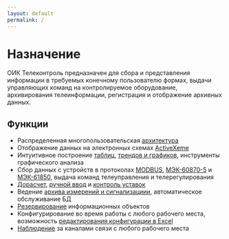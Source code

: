 ```yaml
---
layout: default
permalink: /
---
```


# Назначение

ОИК Телеконтроль предназначен для сбора и представления информации в требуемых конечному пользователю формах, выдачи управляющих команд на контролируемое оборудование, архивирования телеинформации, регистрация и отображение архивных данных.


## Функции

* Распределенная многопользовательская [архитектура](architecture.md)
* Отображение данных на электронных схемах [ActiveXeme](client.md/#display)
* Интуитивное построение [таблиц](client.md/#table), [трендов и графиков](client.md/#graph), инструменты графического анализа
* Сбор данных с устройств в протоколах [MODBUS](architecture.md/#modbus), [МЭК-60870-5](architecture.md/#iec-60870) и [МЭК-61850](architecture.md/#iec-61850), выдача команд телеуправления и телерегулирования
* [Дорасчет](architecture.md/#calc), [ручной ввод](architecture.md/#manual-write) и [контроль уставок](architecture.md/#limits)
* Ведение [архива измерений и сигнализациии](architecture.md/#history), автоматическое обслуживание БД
* [Резервирование](#data-items) информационных объектов
* Конфигурирование во время работы с любого рабочего места, возможность [редактирования конфигурации в Excel](development.md/#excel-cfg)
* [Наблюдение](client.md/#device-watch) за каналами связи с любого рабочего места